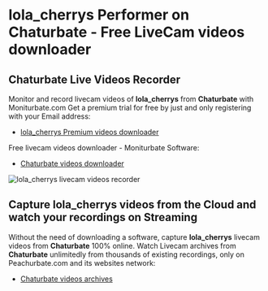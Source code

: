 # lola_cherrys Performer on Chaturbate - Free LiveCam videos downloader

## Chaturbate Live Videos Recorder

Monitor and record livecam videos of **lola_cherrys** from **Chaturbate** with Moniturbate.com
Get a premium trial for free by just and only registering with your Email address:
* [lola_cherrys Premium videos downloader](https://moniturbate.com/request-demo-licence-key.html)

Free livecam videos downloader - Moniturbate Software:
* [Chaturbate videos downloader](https://moniturbate.com/moniturbate-download-software.html)

![lola_cherrys livecam videos recorder](https://peachurnet.com/templates/moniturbate-software.png)


## Capture lola_cherrys videos from the Cloud and watch your recordings on Streaming

Without the need of downloading a software, capture **lola_cherrys** livecam videos from **Chaturbate** 100% online.
Watch Livecam archives from **Chaturbate** unlimitedly from thousands of existing recordings, only on Peachurbate.com and its websites network:
* [Chaturbate videos archives](https://peachurnet.com/)